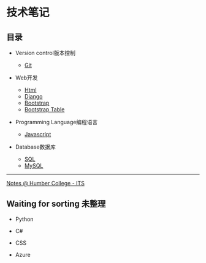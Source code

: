 # 技术笔记

## 目录

- Version control版本控制
  - [Git](./git/git_index.md)

- Web开发
  - [Html](./html/html_index.md)
  - [Django](./django/django_index.md)
  - [Bootstrap](./bootstrap/bootstrap_index.md)
  - [Bootstrap Table](./bootstrap_table/bootstrap_table_index.md)



- Programming Language编程语言
  - [Javascript](./javascript/js_index.md)


- Database数据库
  - [SQL](https://simonangel-fong.github.io/SQL-Tutorial/)
  - [MySQL](./mysql/mysql_index.md)
  
***

[Notes @ Humber College - ITS](https://simonangel-fong.github.io/Humber_ITS_Note/)

## Waiting for sorting 未整理

- Python
- C#
- CSS

- Azure
